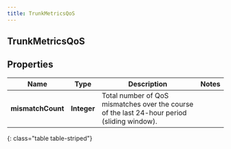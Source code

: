 ```yaml
---
title: TrunkMetricsQoS
---
```

## TrunkMetricsQoS


## Properties

| Name | Type | Description | Notes |
| ------------ | ------------- | ------------- | ------------- |
| **mismatchCount** | **Integer** | Total number of QoS mismatches over the course of the last 24-hour period (sliding window). |  |
{: class="table table-striped"}



